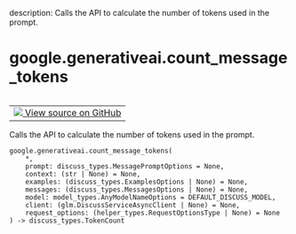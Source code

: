 description: Calls the API to calculate the number of tokens used in the prompt.

<div itemscope itemtype="http://developers.google.com/ReferenceObject">
<meta itemprop="name" content="google.generativeai.count_message_tokens" />
<meta itemprop="path" content="Stable" />
</div>

# google.generativeai.count_message_tokens

<!-- Insert buttons and diff -->

<table class="tfo-notebook-buttons tfo-api nocontent" align="left">
<td>
  <a target="_blank" href="https://github.com/google/generative-ai-python/blob/master/google/generativeai/discuss.py#L576-L599">
    <img src="https://www.tensorflow.org/images/GitHub-Mark-32px.png" />
    View source on GitHub
  </a>
</td>
</table>



Calls the API to calculate the number of tokens used in the prompt.


<pre class="devsite-click-to-copy prettyprint lang-py tfo-signature-link">
<code>google.generativeai.count_message_tokens(
    *,
    prompt: discuss_types.MessagePromptOptions = None,
    context: (str | None) = None,
    examples: (discuss_types.ExamplesOptions | None) = None,
    messages: (discuss_types.MessagesOptions | None) = None,
    model: model_types.AnyModelNameOptions = DEFAULT_DISCUSS_MODEL,
    client: (glm.DiscussServiceAsyncClient | None) = None,
    request_options: (helper_types.RequestOptionsType | None) = None
) -> discuss_types.TokenCount
</code></pre>



<!-- Placeholder for "Used in" -->
